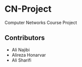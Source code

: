# CN-Project
Computer Networks Course Project


## Contributors

- Ali Najibi
- Alireza Honarvar
- Ali Sharifi